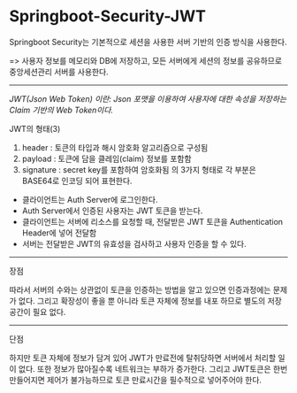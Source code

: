 # Springboot-Security-JWT

Springboot Security는 기본적으로 세션을 사용한 서버 기반의 인증 방식을 사용한다. 

  => 사용자 정보를 메모리와 DB에 저장하고, 모든 서버에게 세션의 정보를 공유하므로 중앙세션관리 서버를 사용한다.
___

*JWT(Json Web Token) 이란: Json 포맷을 이용하여 사용자에 대한 속성을 저장하는 Claim 기반의 Web Token이다.*

JWT의 형태(3)
  1) header : 토큰의 타입과 해시 암호화 알고리즘으로 구성됨
  2) payload : 토큰에 담을 클레임(claim) 정보를 포함함
  3) signature : secret key를 포함하여 암호화됨
의 3가지 형태로 각 부분은 BASE64로 인코딩 되어 표현한다.   

  - 클라이언트는 Auth Server에 로그인한다.
  - Auth Server에서 인증된 사용자는 JWT 토큰을 받는다.
  - 클라이언트는 서버에 리소스를 요청할 때, 전달받은 JWT 토큰을 Authentication Header에 넣어 전달함
  - 서버는 전달받은 JWT의 유효성을 검사하고 사용자 인증을 할 수 있다.
  
___
장점

따라서 서버의 수와는 상관없이 토큰을 인증하는 방법을 알고 있으면 인증과정에는 문제가 없다.
그리고 확장성이 좋을 뿐 아니라 토큰 자체에 정보를 내포 하므로 별도의 저장 공간이 필요 없다.
___
단점

하지만 토큰 자체에 정보가 담겨 있어 JWT가 만료전에 탈취당하면 서버에서 처리할 일이 없다.
또한 정보가 많아질수록 네트워크는 부하가 증가한다.
그리고 JWT토큰은 한번 만들어지면 제어가 불가능하므로 토큰 만료시간을 필수적으로 넣어주어야 한다.
